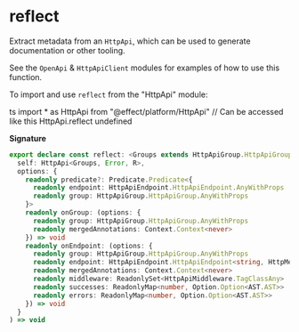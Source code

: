 # reflect

Extract metadata from an `HttpApi`, which can be used to generate documentation
or other tooling.

See the `OpenApi` & `HttpApiClient` modules for examples of how to use this function.

To import and use `reflect` from the "HttpApi" module:

ts
import \* as HttpApi from "@effect/platform/HttpApi"
// Can be accessed like this
HttpApi.reflect
undefined

**Signature**

```ts
export declare const reflect: <Groups extends HttpApiGroup.HttpApiGroup.Any, Error, R>(
  self: HttpApi<Groups, Error, R>,
  options: {
    readonly predicate?: Predicate.Predicate<{
      readonly endpoint: HttpApiEndpoint.HttpApiEndpoint.AnyWithProps
      readonly group: HttpApiGroup.HttpApiGroup.AnyWithProps
    }>
    readonly onGroup: (options: {
      readonly group: HttpApiGroup.HttpApiGroup.AnyWithProps
      readonly mergedAnnotations: Context.Context<never>
    }) => void
    readonly onEndpoint: (options: {
      readonly group: HttpApiGroup.HttpApiGroup.AnyWithProps
      readonly endpoint: HttpApiEndpoint.HttpApiEndpoint<string, HttpMethod>
      readonly mergedAnnotations: Context.Context<never>
      readonly middleware: ReadonlySet<HttpApiMiddleware.TagClassAny>
      readonly successes: ReadonlyMap<number, Option.Option<AST.AST>>
      readonly errors: ReadonlyMap<number, Option.Option<AST.AST>>
    }) => void
  }
) => void
```
